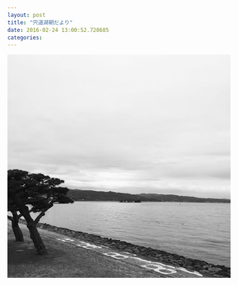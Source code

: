 ```yaml
---
layout: post
title: "宍道湖朝だより"
date: 2016-02-24 13:00:52.728685
categories: 
---
```


![](/assets/images/201602/11350771_1672161903008617_1765381906_n.jpg)


